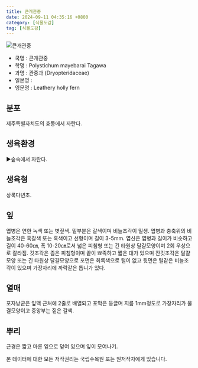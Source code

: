 ```yaml
---
title: 큰개관중
date: 2024-09-11 04:35:16 +0800
category: [식물도감]
tag: [식물도감]
---
```




![큰개관중](/fileUpload/plants/basic/Polypodiaceae/Polystichum/3352/1_th2.JPG)
- 국명 : 큰개관중
- 학명 : Polystichum mayebarai Tagawa
- 과명 : 관중과 (Dryopteridaceae)
- 일본명 : 
- 영문명 : Leathery holly fern


## 분포
제주특별자치도의 효동에서 자란다.
## 생육환경
▶숲속에서 자란다.
## 생육형
상록다년초.
## 잎
엽병은 연한 녹색 또는 볏짚색. 밑부분은 갈색이며 비늘조각이 밀생. 엽병과 충축위의 비늘조각은 흑갈색 또는 흑색이고 선형이며 길이 3-5mm. 엽신은 엽병과 길이가 비슷하고 길이 40-60㎝, 폭 10-20㎝로서 넓은 피침형 또는 긴 타원상 달걀모양이며 2회 우상으로 갈라짐. 깃조각은 좁은 피침형이며 끝이 뾰족하고 짧은 대가 있으며 잔깃조각은 달걀모양 또는 긴 타원상 달걀모양으로 포면은 회록색으로 털이 없고 뒷면은 털같은 비늘조각이 있으며 가장자리에 까락같은 톱니가 있다.
## 열매
포자낭군은 잎맥 근처에 2줄로 배열되고 포막은 둥글며 지름 1mm정도로 가장자리가 물결모양이고 중앙부는 짙은 갈색.
## 뿌리
근경은 짧고 마른 잎으로 덮여 있으며 잎이 모여나기.






본 데이터에 대한 모든 저작권리는 국립수목원 또는 원저작자에게 있습니다.
